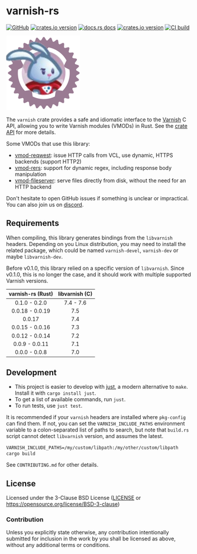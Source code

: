 # varnish-rs

[![GitHub](https://img.shields.io/badge/github-varnish-8da0cb?logo=github)](https://github.com/gquintard/varnish-rs)
[![crates.io version](https://img.shields.io/crates/v/varnish.svg)](https://crates.io/crates/varnish)
[![docs.rs docs](https://docs.rs/varnish/badge.svg)](https://docs.rs/varnish)
[![crates.io version](https://img.shields.io/crates/l/varnish.svg)](https://github.com/gquintard/varnish-rs/blob/main/LICENSE)
[![CI build](https://github.com/gquintard/varnish-rs/actions/workflows/tests.yaml/badge.svg)](https://github.com/gquintard/varnish-rs/actions)

![Varnish Logo](./logo.svg)

The `varnish` crate provides a safe and idiomatic interface to the [Varnish](https://varnish-cache.org/intro/index.html) C API, allowing you to write Varnish modules (VMODs) in Rust. See the [crate API](https://docs.rs/varnish) for more details.

Some VMODs that use this library:

- [vmod-reqwest](https://github.com/gquintard/vmod_reqwest): issue HTTP calls from VCL, use dynamic, HTTPS backends (support HTTP2)
- [vmod-rers](https://github.com/gquintard/vmod_rers): support for dynamic regex, including response body manipulation
- [vmod-fileserver](https://github.com/gquintard/vmod_fileserver): serve files directly from disk, without the need for an HTTP backend

Don't hesitate to open GitHub issues if something is unclear or impractical. You can also join us on [discord](https://discord.com/invite/EuwdvbZR6d).

## Requirements

When compiling, this library generates bindings from the `libvarnish` headers. Depending on you Linux distribution, you may need to install the related package, which could be named `varnish-devel`, `varnish-dev` or maybe `libvarnish-dev`.

Before v0.1.0, this library relied on a specific version of `libvarnish`. Since v0.1.0, this is no longer the case, and it should work with multiple supported Varnish versions.

| varnish-rs (Rust) | libvarnish (C) |
|:-----------------:|:--------------:|
|   0.1.0 - 0.2.0   |   7.4 - 7.6    |
|  0.0.18 - 0.0.19  |      7.5       |
|      0.0.17       |      7.4       |
|  0.0.15 - 0.0.16  |      7.3       |
|  0.0.12 - 0.0.14  |      7.2       |
|  0.0.9 - 0.0.11   |      7.1       |
|   0.0.0 - 0.0.8   |      7.0       |

## Development

* This project is easier to develop with [just](https://github.com/casey/just#readme), a modern alternative to `make`.
  Install it with `cargo install just`.
* To get a list of available commands, run `just`.
* To run tests, use `just test`.

It is recommended if your `varnish` headers are installed where `pkg-config` can find them.  If not, you can set the `VARNISH_INCLUDE_PATHS` environment variable to a colon-separated list of paths to search, but note that `build.rs` script cannot detect `libvarnish` version, and assumes the latest.

```
VARNISH_INCLUDE_PATHS=/my/custom/libpath:/my/other/custom/libpath cargo build
```

See `CONTRIBUTING.md` for other details.

## License

Licensed under the 3-Clause BSD License ([LICENSE](LICENSE) or <https://opensource.org/license/BSD-3-clause>)

### Contribution

Unless you explicitly state otherwise, any contribution intentionally submitted for inclusion in the work by you shall be licensed as above, without any additional terms or conditions.
